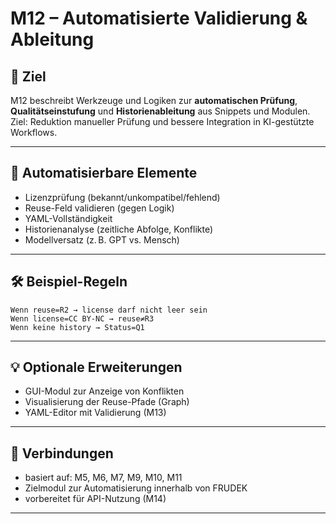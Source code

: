 # M12 – Automatisierte Validierung & Ableitung

## 🧭 Ziel

M12 beschreibt Werkzeuge und Logiken zur **automatischen Prüfung**, **Qualitätseinstufung** und **Historienableitung** aus Snippets und Modulen. Ziel: Reduktion manueller Prüfung und bessere Integration in KI-gestützte Workflows.

---

## 🤖 Automatisierbare Elemente

- Lizenzprüfung (bekannt/unkompatibel/fehlend)
- Reuse-Feld validieren (gegen Logik)
- YAML-Vollständigkeit
- Historienanalyse (zeitliche Abfolge, Konflikte)
- Modellversatz (z. B. GPT vs. Mensch)

---

## 🛠️ Beispiel-Regeln

```text
Wenn reuse=R2 → license darf nicht leer sein
Wenn license=CC BY-NC → reuse≠R3
Wenn keine history → Status=Q1
```

---

## 💡 Optionale Erweiterungen

- GUI-Modul zur Anzeige von Konflikten
- Visualisierung der Reuse-Pfade (Graph)
- YAML-Editor mit Validierung (M13)

---

## 🔗 Verbindungen

- basiert auf: M5, M6, M7, M9, M10, M11  
- Zielmodul zur Automatisierung innerhalb von FRUDEK  
- vorbereitet für API-Nutzung (M14)

---